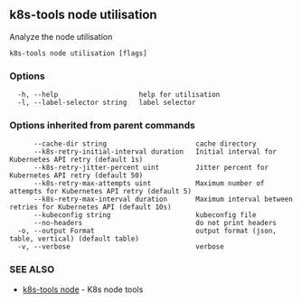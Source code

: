 ## k8s-tools node utilisation

Analyze the node utilisation

```
k8s-tools node utilisation [flags]
```

### Options

```
  -h, --help                    help for utilisation
  -l, --label-selector string   label selector
```

### Options inherited from parent commands

```
      --cache-dir string                      cache directory
      --k8s-retry-initial-interval duration   Initial interval for Kubernetes API retry (default 1s)
      --k8s-retry-jitter-percent uint         Jitter percent for Kubernetes API retry (default 50)
      --k8s-retry-max-attempts uint           Maximum number of attempts for Kubernetes API retry (default 5)
      --k8s-retry-max-interval duration       Maximum interval between retries for Kubernetes API (default 10s)
      --kubeconfig string                     kubeconfig file
      --no-headers                            do not print headers
  -o, --output Format                         output format (json, table, vertical) (default table)
  -v, --verbose                               verbose
```

### SEE ALSO

* [k8s-tools node](k8s-tools_node.md)	 - K8s node tools

